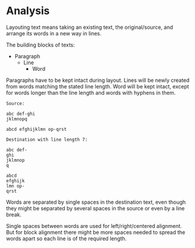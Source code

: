 # Analysis
Layouting text means taking an existing text, the original/source, and arrange its words in a new way in lines.

The building blocks of texts:

* Paragraph
  * Line
      * Word

Paragraphs have to be kept intact during layout. Lines will be newly created from words matching the stated line length. Word will be kept intact, except for words longer than the line length and words with hyphens in them.

```
Source:

abc def-ghi
jklmnopq

abcd efghijklmn op-qrst

Destination with line length 7:

abc def-
ghi
jklmnop
q

abcd
efghijk
lmn op-
qrst

```

Words are separated by single spaces in the destination text, even though they might be separated by several spaces in the source or even by a line break.

Single spaces between words are used for left/right/centered alignment. But for block alignment there might be more spaces needed to spread the words apart so each line is of the required length.